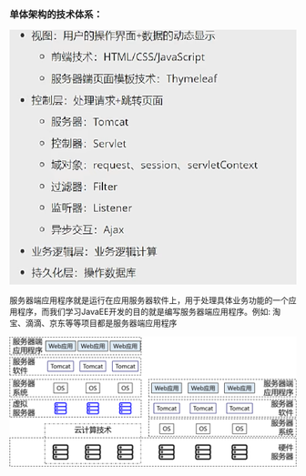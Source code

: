 ### 单体架构的技术体系：

![image-20220503183021475](javaweb.assets/image-20220503183021475.png)



服务器端应用程序就是运行在应用服务器软件上，用于处理具体业务功能的一个应用程序，而我们学习JavaEE开发的目的就是编写服务器端应用程序。例如: 淘宝、滴滴、京东等等项目都是服务器端应用程序

<img src="javaweb.assets/img008.png" alt="images" style="zoom:50%;" />